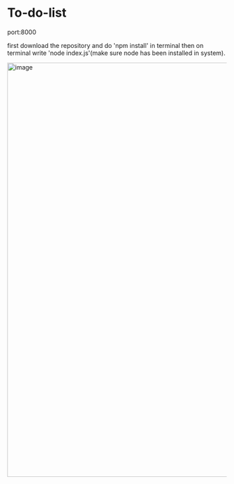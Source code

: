 # To-do-list

port:8000

first download the repository and do 'npm install' in terminal
then on terminal write 'node index.js'(make sure node has been installed in system).

<img width="953" alt="image" src="https://user-images.githubusercontent.com/63899254/199073307-7542534f-8b45-4c2e-8702-a20b02a1ab40.png">
